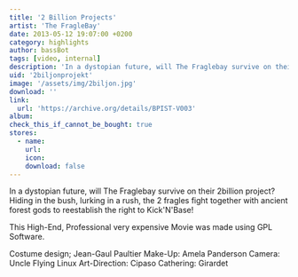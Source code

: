 ```yaml
---
title: '2 Billion Projects'
artist: 'The FragleBay'
date: 2013-05-12 19:07:00 +0200
category: highlights
author: bassBot
tags: [video, internal]
description: 'In a dystopian future, will The Fraglebay survive on their 2billion project?'
uid: '2biljonprojekt'
image: '/assets/img/2biljon.jpg'
download: ''
link: 
  url: 'https://archive.org/details/BPIST-V003'
album: 
check_this_if_cannot_be_bought: true
stores:
  - name:
    url: 
    icon: 
    download: false
---
```

In a dystopian future, will The Fraglebay survive on their 2billion project? Hiding in the bush, lurking in a rush, the 2 fragles fight together with ancient forest gods to reestablish the right to Kick'N'Base!

This High-End, Professional very expensive Movie was made using GPL Software.

Costume design; Jean-Gaul Paultier
Make-Up: Amela Panderson
Camera: Uncle Flying Linux
Art-Direction: Cipaso
Cathering: Girardet 